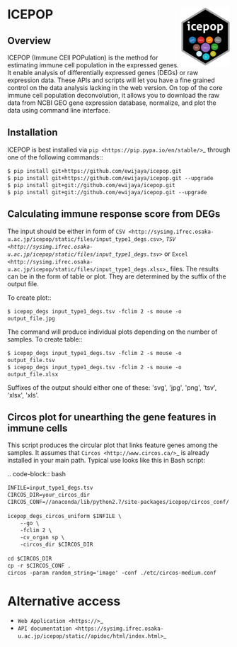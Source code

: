 ICEPOP <img src="icepop_logo_full.png" align="right" />
=======================================================

Overview
--------
ICEPOP (Immune CEll POPulation) is the method for estimating immune cell
population in the expressed genes. It enable analysis of differentially
expressed genes (DEGs) or raw expression data. These APIs and scripts will let
you have a fine grained control on the data analysis lacking in the web
version. On top of the core immune cell population deconvolution, it allows
you to download the raw data from NCBI GEO gene expression database,
normalize, and plot the data using command line interface.


Installation
------------
ICEPOP is best installed via `pip <https://pip.pypa.io/en/stable/>`_ through
one of the following commands::

    $ pip install git+https://github.com/ewijaya/icepop.git 
    $ pip install git+https://github.com/ewijaya/icepop.git --upgrade
    $ pip install git+git://github.com/ewijaya/icepop.git
    $ pip install git+git://github.com/ewijaya/icepop.git --upgrade

 

Calculating immune response score from DEGs
-------------------------------------------
The input should be either in form of `CSV <http://sysimg.ifrec.osaka-u.ac.jp/icepop/static/files/input_type1_degs.csv>`_, `TSV <http://sysimg.ifrec.osaka-u.ac.jp/icepop/static/files/input_type1_degs.tsv>`_ or `Excel <http://sysimg.ifrec.osaka-u.ac.jp/icepop/static/files/input_type1_degs.xlsx>`_ files.
The results can be in the form of table or plot. They are determined by the
suffix of the output file.

To create plot::

    $ icepop_degs input_type1_degs.tsv -fclim 2 -s mouse -o output_file.jpg


The command will produce individual plots depending on the number of samples.
To create table::

    $ icepop_degs input_type1_degs.tsv -fclim 2 -s mouse -o output_file.tsv
    $ icepop_degs input_type1_degs.tsv -fclim 2 -s mouse -o output_file.xlsx

Suffixes of the output should either one of these: 'svg', 'jpg', 'png', 'tsv', 'xlsx', 'xls'.


Circos plot for unearthing the gene features in immune cells
------------------------------------------------------------
This script produces the circular plot that links feature
genes among the samples.
It assumes that `Circos <http://www.circos.ca/>`_  is already installed
in your main path. Typical use looks like this in Bash script:

.. code-block:: bash 

    INFILE=input_type1_degs.tsv
    CIRCOS_DIR=your_circos_dir
    CIRCOS_CONF=//anaconda/lib/python2.7/site-packages/icepop/circos_conf/

    icepop_degs_circos_uniform $INFILE \ 
        --go \
        -fclim 2 \
        -cv_organ sp \
        -circos_dir $CIRCOS_DIR

    cd $CIRCOS_DIR
    cp -r $CIRCOS_CONF .
    circos -param random_string='image' -conf ./etc/circos-medium.conf


Alternative access 
==================
* `Web Application <https://>`_
* `API documentation <https://sysimg.ifrec.osaka-u.ac.jp/icepop/static//apidoc/html/index.html>`_

